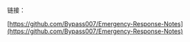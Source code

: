 链接：

[https://github.com/Bypass007/Emergency-Response-Notes](https://github.com/Bypass007/Emergency-Response-Notes)

